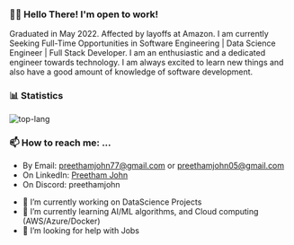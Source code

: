 <!--Links-->
<!-- [stats]: https://github-readme-stats.vercel.app/api?username=pj323&include_all_commits=true&count_private=true&show_icons=true&title_color=3498db&bg_color=ffffff00&text_color=718096 -->
[top-lang]: https://github-readme-stats.vercel.app/api/top-langs?username=pj323&layout=compact&langs_count=8&title_color=3498db&bg_color=ffffff00&text_color=718096

### 👋🏽 Hello There! I'm open to work!
Graduated in May 2022. Affected by layoffs at Amazon. I am currently Seeking Full-Time Opportunities in Software Engineering | Data Science Engineer | Full Stack Developer. I am an enthusiastic and a dedicated engineer towards technology. I am always excited to learn new things and also have a good amount of knowledge of software development.  

### :bar_chart: Statistics
<!-- ![stats] -->

![top-lang]

### 📫 How to reach me: ...
* By Email: preethamjohn77@gmail.com or preethamjohn05@gmail.com
* On LinkedIn: [Preetham John](https://www.linkedin.com/in/preetham-john/)
* On Discord: preethamjohn


- 🔭 I’m currently working on DataScience Projects
- 🌱 I’m currently learning AI/ML algorithms, and Cloud computing (AWS/Azure/Docker)
- 🤔 I’m looking for help with Jobs


